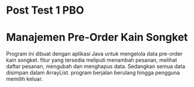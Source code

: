 # Post Test 1 PBO
# **Manajemen Pre-Order Kain Songket**
Program ini dibuat dengan aplikasi Java untuk mengelola data pre-order
kain songket. fitur yang tersedia meliputi menambah pesanan, melihat daftar pesanan, mengubah dan menghapus data. Sedangkan semua data disimpan dalam ArrayList. program berjalan berulang hingga pengguna memilih keluar. 
